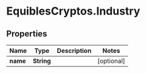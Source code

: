 # EquiblesCryptos.Industry

## Properties
Name | Type | Description | Notes
------------ | ------------- | ------------- | -------------
**name** | **String** |  | [optional] 
